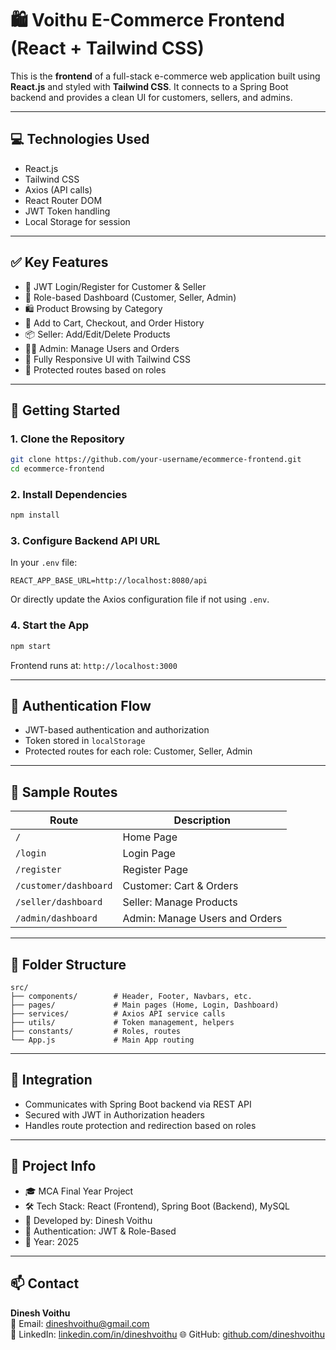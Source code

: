 # 🛍️ Voithu E-Commerce Frontend (React + Tailwind CSS)

This is the **frontend** of a full-stack e-commerce web application built using **React.js** and styled with **Tailwind CSS**. It connects to a Spring Boot backend and provides a clean UI for customers, sellers, and admins.

---

## 💻 Technologies Used

- React.js  
- Tailwind CSS  
- Axios (API calls)  
- React Router DOM  
- JWT Token handling  
- Local Storage for session

---

## ✅ Key Features

- 🔐 JWT Login/Register for Customer & Seller  
- 👤 Role-based Dashboard (Customer, Seller, Admin)  
- 🛍️ Product Browsing by Category  
- 🛒 Add to Cart, Checkout, and Order History  
- 📦 Seller: Add/Edit/Delete Products  
- 🧑‍💼 Admin: Manage Users and Orders  
- 🎨 Fully Responsive UI with Tailwind CSS  
- 🔐 Protected routes based on roles

---

## 🚀 Getting Started

### 1. Clone the Repository

```bash
git clone https://github.com/your-username/ecommerce-frontend.git
cd ecommerce-frontend
```

### 2. Install Dependencies

```bash
npm install
```

### 3. Configure Backend API URL

In your `.env` file:

```env
REACT_APP_BASE_URL=http://localhost:8080/api
```

Or directly update the Axios configuration file if not using `.env`.

### 4. Start the App

```bash
npm start
```

Frontend runs at: `http://localhost:3000`

---

## 🔐 Authentication Flow

- JWT-based authentication and authorization  
- Token stored in `localStorage`  
- Protected routes for each role: Customer, Seller, Admin

---

## 🧪 Sample Routes

| Route                     | Description                      |
|---------------------------|----------------------------------|
| `/`                       | Home Page                        |
| `/login`                  | Login Page                       |
| `/register`               | Register Page                    |
| `/customer/dashboard`     | Customer: Cart & Orders          |
| `/seller/dashboard`       | Seller: Manage Products          |
| `/admin/dashboard`        | Admin: Manage Users and Orders   |

---

## 📁 Folder Structure

```
src/
├── components/        # Header, Footer, Navbars, etc.
├── pages/             # Main pages (Home, Login, Dashboard)
├── services/          # Axios API service calls
├── utils/             # Token management, helpers
├── constants/         # Roles, routes
└── App.js             # Main App routing
```

---

## 🔧 Integration

- Communicates with Spring Boot backend via REST API  
- Secured with JWT in Authorization headers  
- Handles route protection and redirection based on roles

---

## 📌 Project Info

- 🎓 MCA Final Year Project  
- 🛠 Tech Stack: React (Frontend), Spring Boot (Backend), MySQL  
- 👤 Developed by: Dinesh Voithu  
- 🔐 Authentication: JWT & Role-Based  
- 📅 Year: 2025

---

## 📫 Contact

**Dinesh Voithu**  
📧 Email: dineshvoithu@gmail.com  
🔗 LinkedIn: [linkedin.com/in/dineshvoithu](https://linkedin.com/in/dineshvoithu) 
🌐 GitHub: [github.com/dineshvoithu](https://github.com/dineshvoithu)
